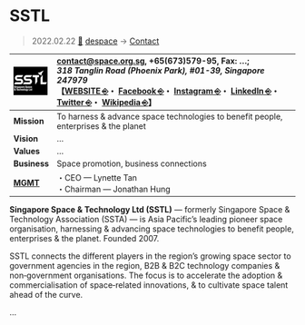 # SSTL
> 2022.02.22 [🚀](../../index/index.md) [despace](../index.md) → [Contact](../contact.md)

|[![](../f/contact/s/sstl_logo1_thumb.webp)](../f/contact/s/sstl_logo1.webp)|<contact@space.org.sg>, +65(673)579-95, Fax: …;<br> *318 Tanglin Road (Phoenix Park), #01-39, Singapore 247979*<br> 【[WEBSITE ⎆](https://www.space.org.sg/)・ [Facebook ⎆](https://www.facebook.com/SingaporeSpace/)・ [Instagram ⎆](https://instagram.com/sg_space/)・ [LinkedIn ⎆](https://www.linkedin.com/company/singaporespace)・ [Twitter ⎆](https://twitter.com/SingaporeSpace)・ [Wikipedia ⎆](https://en.wikipedia.org/wiki/Singapore_Space_and_Technology_Ltd)】|
|:-|:-|
|**Mission**|To harness & advance space technologies to benefit people, enterprises & the planet|
|**Vision**|…|
|**Values**|…|
|**Business**|Space promotion, business connections|
|**[MGMT](../mgmt.md)**|・CEO — Lynette Tan<br> ・Chairman — Jonathan Hung|

**Singapore Space & Technology Ltd (SSTL)** — formerly Singapore Space & Technology Association (SSTA) — is Asia Pacific’s leading pioneer space organisation, harnessing & advancing space technologies to benefit people, enterprises & the planet. Founded 2007.

SSTL connects the different players in the region’s growing space sector to government agencies in the region, B2B & B2C technology companies & non‑government organisations. The focus is to accelerate the adoption & commercialisation of space‑related innovations, & to cultivate space talent ahead of the curve.

<p style="page-break-after:always"> </p>

…
